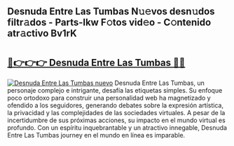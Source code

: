 ## Desnuda Entre Las Tumbas N𝚞𝚎vos desn𝚞dos filtr𝚊dos - Parts-Ikw F𝚘tos vid𝚎o - C𝚘ntenido atr𝚊ctivo Bv1rK

# <h2><a href="http://mbcfj9h.tromn.icu/?c=Desnuda+Entre+Las+Tumbas">🔗👉👉👉 Desnuda Entre Las Tumbas 🔗🔗</a></h2>

[![Desnuda Entre Las Tumbas nuevo](https://i.imgur.com/pEAQMta.gif)](http://mbcfj9h.tromn.icu/?c=Desnuda+Entre+Las+Tumbas)
Desnuda Entre Las Tumbas, un personaje complejo e intrigante, desafía las etiquetas simples. Su enfoque poco ortodoxo para construir una personalidad web ha magnetizado y ofendido a los seguidores, generando debates sobre la expresión artística, la privacidad y las complejidades de las sociedades virtuales. A pesar de la incertidumbre de sus próximas acciones, su impacto en el mundo virtual es profundo. Con un espíritu inquebrantable y un atractivo innegable, Desnuda Entre Las Tumbas journey en el mundo en línea es imparable.
